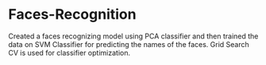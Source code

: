# Faces-Recognition
Created a faces recognizing model using PCA classifier and then trained the data on SVM Classifier for predicting the names of the faces. Grid Search CV is used for classifier optimization.
